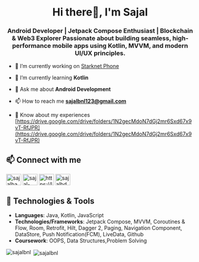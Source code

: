 <h1 align="center">Hi there👋, I'm Sajal</h1>
<h3 align="center">Android Developer | Jetpack Compose Enthusiast | Blockchain & Web3 Explorer Passionate about building seamless, high-performance mobile apps using Kotlin, MVVM, and modern UI/UX principles.</h3>

 

- 🔭 I’m currently working on [Starknet Phone](https://github.com/sajalbnl/starknet-phone)

- 🌱 I’m currently learning **Kotlin**

- 💬 Ask me about **Android Development**

- 📫 How to reach me **sajalbnl123@gmail.com**

- 📄 Know about my experiences [https://drive.google.com/drive/folders/1N2gecMdoN7dGj2mr6Sxd67x9vT-RfJPR](https://drive.google.com/drive/folders/1N2gecMdoN7dGj2mr6Sxd67x9vT-RfJPR)

## 📫 Connect with me
<p align="left">
<a href="https://twitter.com/sajalbansa76215" target="blank"><img align="center" src="https://raw.githubusercontent.com/rahuldkjain/github-profile-readme-generator/master/src/images/icons/Social/twitter.svg" alt="sajalbansa76215" height="30" width="40" /></a>
<a href="https://linkedin.com/in/sajal-bansal-197543202" target="blank"><img align="center" src="https://raw.githubusercontent.com/rahuldkjain/github-profile-readme-generator/master/src/images/icons/Social/linked-in-alt.svg" alt="sajal-bansal-197543202" height="30" width="40" /></a>
<a href="https://www.leetcode.com/https://leetcode.com/u/sajalbansal/" target="blank"><img align="center" src="https://raw.githubusercontent.com/rahuldkjain/github-profile-readme-generator/master/src/images/icons/Social/leet-code.svg" alt="https://leetcode.com/u/sajalbansal/" height="30" width="40" /></a>
 <a href="https://auth.geeksforgeeks.org/user/sajalbdc45/" target="blank"><img align="center" src="https://raw.githubusercontent.com/rahuldkjain/github-profile-readme-generator/master/src/images/icons/Social/geeks-for-geeks.svg" alt="sajalbdc45/" height="30" width="40" /></a>
</p>

## 🔧 Technologies & Tools 

- **Languages**: Java, Kotlin, JavaScript
- **Technologies/Frameworks**:  Jetpack Compose, MVVM, Coroutines & Flow, Room, Retrofit, Hilt, Dagger 2, Paging, Navigation
Component, DataStore, Push Notification(FCM), LiveData, Github
- **Coursework**: OOPS, Data Structures,Problem Solving


<p><img align="left" src="https://github-readme-stats.vercel.app/api/top-langs?username=sajalbnl&show_icons=true&locale=en&layout=compact" alt="sajalbnl" /></p>

<p>&nbsp;<img align="center" src="https://github-readme-stats.vercel.app/api?username=sajalbnl&show_icons=true&locale=en" alt="sajalbnl" /></p>

